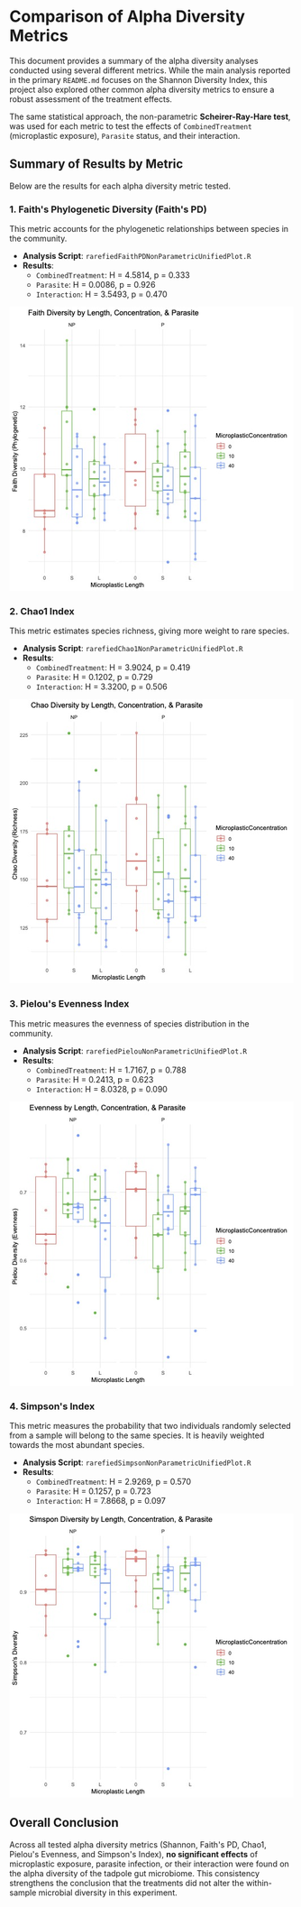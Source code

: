 # Comparison of Alpha Diversity Metrics

This document provides a summary of the alpha diversity analyses conducted using several different metrics. While the main analysis reported in the primary `README.md` focuses on the Shannon Diversity Index, this project also explored other common alpha diversity metrics to ensure a robust assessment of the treatment effects.

The same statistical approach, the non-parametric **Scheirer-Ray-Hare test**, was used for each metric to test the effects of `CombinedTreatment` (microplastic exposure), `Parasite` status, and their interaction.

## Summary of Results by Metric

Below are the results for each alpha diversity metric tested.

### 1. Faith's Phylogenetic Diversity (Faith's PD)

This metric accounts for the phylogenetic relationships between species in the community.
*   **Analysis Script**: `rarefiedFaithPDNonParametricUnifiedPlot.R`
*   **Results**:
    *   `CombinedTreatment`: H = 4.5814, p = 0.333
    *   `Parasite`: H = 0.0086, p = 0.926
    *   `Interaction`: H = 3.5493, p = 0.470

![Faith's PD Plot](rarefiedFaithPDNonParametricUnifiedPlot.jpg)

### 2. Chao1 Index

This metric estimates species richness, giving more weight to rare species.
*   **Analysis Script**: `rarefiedChao1NonParametricUnifiedPlot.R`
*   **Results**:
    *   `CombinedTreatment`: H = 3.9024, p = 0.419
    *   `Parasite`: H = 0.1202, p = 0.729
    *   `Interaction`: H = 3.3200, p = 0.506

![Chao1 Plot](rarefiedChao1NonParametricUnifiedPlot.jpg)

### 3. Pielou's Evenness Index

This metric measures the evenness of species distribution in the community.
*   **Analysis Script**: `rarefiedPielouNonParametricUnifiedPlot.R`
*   **Results**:
    *   `CombinedTreatment`: H = 1.7167, p = 0.788
    *   `Parasite`: H = 0.2413, p = 0.623
    *   `Interaction`: H = 8.0328, p = 0.090

![Pielou's Evenness Plot](rarefiedPielouNonParametricUnifiedPlot.jpg)

### 4. Simpson's Index

This metric measures the probability that two individuals randomly selected from a sample will belong to the same species. It is heavily weighted towards the most abundant species.
*   **Analysis Script**: `rarefiedSimpsonNonParametricUnifiedPlot.R`
*   **Results**:
    *   `CombinedTreatment`: H = 2.9269, p = 0.570
    *   `Parasite`: H = 0.1257, p = 0.723
    *   `Interaction`: H = 7.8668, p = 0.097
    
![Simpson's Plot](rarefiedSimpsonNonParametricUnifiedPlot.jpg)

## Overall Conclusion

Across all tested alpha diversity metrics (Shannon, Faith's PD, Chao1, Pielou's Evenness, and Simpson's Index), **no significant effects** of microplastic exposure, parasite infection, or their interaction were found on the alpha diversity of the tadpole gut microbiome. This consistency strengthens the conclusion that the treatments did not alter the within-sample microbial diversity in this experiment. 
